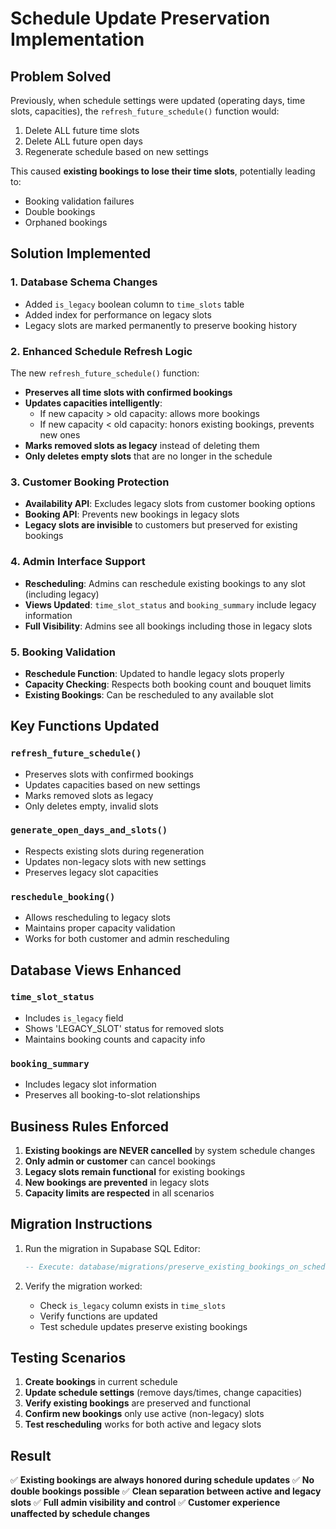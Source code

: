 # Schedule Update Preservation Implementation

## Problem Solved

Previously, when schedule settings were updated (operating days, time slots, capacities), the `refresh_future_schedule()` function would:
1. Delete ALL future time slots
2. Delete ALL future open days  
3. Regenerate schedule based on new settings

This caused **existing bookings to lose their time slots**, potentially leading to:
- Booking validation failures
- Double bookings
- Orphaned bookings

## Solution Implemented

### 1. Database Schema Changes
- Added `is_legacy` boolean column to `time_slots` table
- Added index for performance on legacy slots
- Legacy slots are marked permanently to preserve booking history

### 2. Enhanced Schedule Refresh Logic
The new `refresh_future_schedule()` function:
- **Preserves all time slots with confirmed bookings**
- **Updates capacities intelligently**:
  - If new capacity > old capacity: allows more bookings
  - If new capacity < old capacity: honors existing bookings, prevents new ones
- **Marks removed slots as legacy** instead of deleting them
- **Only deletes empty slots** that are no longer in the schedule

### 3. Customer Booking Protection
- **Availability API**: Excludes legacy slots from customer booking options
- **Booking API**: Prevents new bookings in legacy slots
- **Legacy slots are invisible** to customers but preserved for existing bookings

### 4. Admin Interface Support
- **Rescheduling**: Admins can reschedule existing bookings to any slot (including legacy)
- **Views Updated**: `time_slot_status` and `booking_summary` include legacy information
- **Full Visibility**: Admins see all bookings including those in legacy slots

### 5. Booking Validation
- **Reschedule Function**: Updated to handle legacy slots properly
- **Capacity Checking**: Respects both booking count and bouquet limits
- **Existing Bookings**: Can be rescheduled to any available slot

## Key Functions Updated

### `refresh_future_schedule()`
- Preserves slots with confirmed bookings
- Updates capacities based on new settings
- Marks removed slots as legacy
- Only deletes empty, invalid slots

### `generate_open_days_and_slots()`
- Respects existing slots during regeneration
- Updates non-legacy slots with new settings
- Preserves legacy slot capacities

### `reschedule_booking()`
- Allows rescheduling to legacy slots
- Maintains proper capacity validation
- Works for both customer and admin rescheduling

## Database Views Enhanced

### `time_slot_status`
- Includes `is_legacy` field
- Shows 'LEGACY_SLOT' status for removed slots
- Maintains booking counts and capacity info

### `booking_summary`
- Includes legacy slot information
- Preserves all booking-to-slot relationships

## Business Rules Enforced

1. **Existing bookings are NEVER cancelled** by system schedule changes
2. **Only admin or customer** can cancel bookings
3. **Legacy slots remain functional** for existing bookings
4. **New bookings are prevented** in legacy slots
5. **Capacity limits are respected** in all scenarios

## Migration Instructions

1. Run the migration in Supabase SQL Editor:
   ```sql
   -- Execute: database/migrations/preserve_existing_bookings_on_schedule_update.sql
   ```

2. Verify the migration worked:
   - Check `is_legacy` column exists in `time_slots`
   - Verify functions are updated
   - Test schedule updates preserve existing bookings

## Testing Scenarios

1. **Create bookings** in current schedule
2. **Update schedule settings** (remove days/times, change capacities)
3. **Verify existing bookings** are preserved and functional
4. **Confirm new bookings** only use active (non-legacy) slots
5. **Test rescheduling** works for both active and legacy slots

## Result

✅ **Existing bookings are always honored during schedule updates**
✅ **No double bookings possible**
✅ **Clean separation between active and legacy slots**
✅ **Full admin visibility and control**
✅ **Customer experience unaffected by schedule changes**

